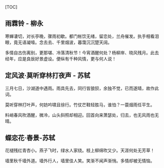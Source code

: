 [TOC]

## 雨霖铃 - 柳永

​	寒蝉凄切，对长亭晚，骤雨初歇。都门帐饮无绪，留恋处，兰舟催发。执手相看泪眼，竟无语凝噎。念去去、千里烟波，暮霭沉沉楚天阔。

​	多情自古伤离别，更那堪、冷落清秋节！今宵酒醒何处？杨柳岸、晓风残月。此去经年，应是良辰好景虚设。便纵有千种风情，更与何人说！
## 定风波·莫听穿林打夜声 - 苏轼
​	三月七日，沙湖道中遇雨。雨具先去，同行皆狼狈，余独不觉，已而遂晴，故作此词。

​	莫听穿林打叶声，何妨吟啸且徐行。竹仗芒鞋轻胜马，谁怕？一蓑烟雨任平生。

​	料峭春风吹酒醒，微冷，山头斜照却相迎。回首向来萧瑟处，归去，也无风雨也无晴。

## 蝶恋花·春景-苏轼

花褪残红青杏小。燕子飞时，绿水人家绕。枝上柳绵吹又少。天涯何处无芳草！

墙里秋千墙外道。墙外行人，墙里佳人笑。笑渐不闻声渐悄。多情却被无情恼。